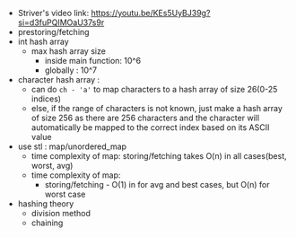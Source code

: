 - Striver's video link: https://youtu.be/KEs5UyBJ39g?si=d3fuPQIMOaU37s9r
- prestoring/fetching
- int hash array
	- max hash array size
		- inside main function: 10^6
		- globally : 10^7
- character hash array :
	- can do `ch - 'a'` to map characters to a hash array of size 26(0-25 indices)
	- else, if the range of characters is not known, just make a hash array of size 256 as there are 256 characters and the character will automatically be mapped to the correct index based on its ASCII value
- use stl : map/unordered_map
	- time complexity of map: storing/fetching takes O(n) in all cases(best, worst, avg)
	- time complexity of map: 
		- storing/fetching - O(1) in for avg and best cases, but O(n) for worst case
- hashing theory
	- division method
	- chaining